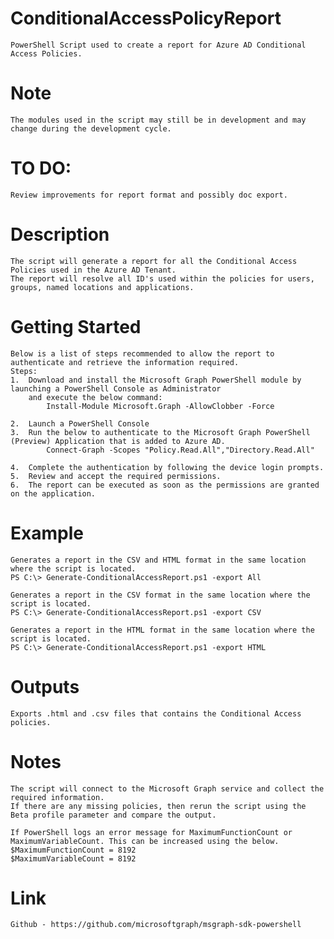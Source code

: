 # ConditionalAccessPolicyReport
    PowerShell Script used to create a report for Azure AD Conditional Access Policies.

# Note
    The modules used in the script may still be in development and may change during the development cycle.

# TO DO:
    Review improvements for report format and possibly doc export.

# Description
    The script will generate a report for all the Conditional Access Policies used in the Azure AD Tenant. 
    The report will resolve all ID's used within the policies for users, groups, named locations and applications.
# Getting Started
    Below is a list of steps recommended to allow the report to authenticate and retrieve the information required.
    Steps:
    1.  Download and install the Microsoft Graph PowerShell module by launching a PowerShell Console as Administrator 
        and execute the below command:        
            Install-Module Microsoft.Graph -AllowClobber -Force
            
    2.  Launch a PowerShell Console
    3.  Run the below to authenticate to the Microsoft Graph PowerShell (Preview) Application that is added to Azure AD.
            Connect-Graph -Scopes "Policy.Read.All","Directory.Read.All"
            
    4.  Complete the authentication by following the device login prompts.
    5.  Review and accept the required permissions.
    6.  The report can be executed as soon as the permissions are granted on the application.
    
# Example
    Generates a report in the CSV and HTML format in the same location where the script is located.
    PS C:\> Generate-ConditionalAccessReport.ps1 -export All

    Generates a report in the CSV format in the same location where the script is located.
    PS C:\> Generate-ConditionalAccessReport.ps1 -export CSV

    Generates a report in the HTML format in the same location where the script is located.
    PS C:\> Generate-ConditionalAccessReport.ps1 -export HTML
# Outputs
    Exports .html and .csv files that contains the Conditional Access policies.
# Notes
    The script will connect to the Microsoft Graph service and collect the required information. 
    If there are any missing policies, then rerun the script using the Beta profile parameter and compare the output.
    
    If PowerShell logs an error message for MaximumFunctionCount or MaximumVariableCount. This can be increased using the below.    
    $MaximumFunctionCount = 8192 
    $MaximumVariableCount = 8192
    
# Link
    Github - https://github.com/microsoftgraph/msgraph-sdk-powershell

